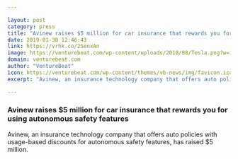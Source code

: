 ```yaml
---

layout: post
category: press
title: "Avinew raises $5 million for car insurance that rewards you for using autonomous safety features"
date: 2019-01-30 12:46:43
link: https://vrhk.co/2SenxAn
image: https://venturebeat.com/wp-content/uploads/2018/08/Tesla.png?w=1200&strip=all
domain: venturebeat.com
author: "VentureBeat"
icon: https://venturebeat.com/wp-content/themes/vb-news/img/favicon.ico
excerpt: "Avinew, an insurance technology company that offers auto policies with usage-based discounts for autonomous safety features, has raised $5 million."

---
```


### Avinew raises $5 million for car insurance that rewards you for using autonomous safety features

Avinew, an insurance technology company that offers auto policies with usage-based discounts for autonomous safety features, has raised $5 million.